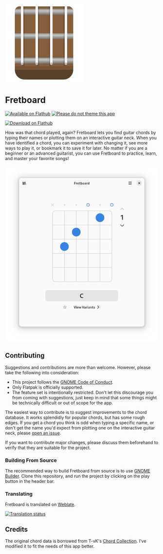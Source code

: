 ![icon](/data/icons/dev.bragefuglseth.Fretboard.svg)

# Fretboard

[![Available on Flathub](https://img.shields.io/flathub/downloads/dev.bragefuglseth.Fretboard?logo=flathub&labelColor=77767b&color=4a90d9)](https://flathub.org/apps/dev.bragefuglseth.Fretboard)
[![Please do not theme this app](https://stopthemingmy.app/badge.svg)](https://stopthemingmy.app) 

<a href='https://flathub.org/apps/dev.bragefuglseth.Fretboard'><img width='240' alt='Download on Flathub' src='https://dl.flathub.org/assets/badges/flathub-badge-en.png'/></a>

How was that chord played, again? Fretboard lets you find guitar chords
by typing their names or plotting them on an interactive guitar neck.
When you have identified a chord, you can experiment with changing it,
see more ways to play it, or bookmark it to save it for later. No matter
if you are a beginner or an advanced guitarist, you can use Fretboard to
practice, learn, and master your favorite songs!

![screenshot](/data/screenshots/screenshot-1.png)

## Contributing

Suggestions and contributions are more than welcome. However, please take the following into consideration:

- This project follows the [GNOME Code of Conduct](https://wiki.gnome.org/Foundation/CodeOfConduct).
- Only Flatpak is officially supported.
- The feature set is intentionally restricted. Don't let this discourage you from coming with suggestions, just keep in mind that some things might be technically difficult or out of scope for the app.

The easiest way to contribute is to suggest improvements to the chord database. It works splendidly for popular chords, but has some rough edges. If you get a chord you think is odd when typing a specific name, or don't get the name you'd expect from plotting one on the interactive guitar neck, please [open an issue](https://github.com/bragefuglseth/fretboard/issues).

If you want to contribute major changes, please discuss them beforehand to verify that they are suitable for the project.

### Building From Source

The recommended way to build Fretboard from source is to use [GNOME Builder](https://flathub.org/apps/org.gnome.Builder). Clone this repository, and run the project by clicking on the play button in the header bar.

### Translating

Fretboard is translated on [Weblate](https://hosted.weblate.org/engage/fretboard).

<a href="https://hosted.weblate.org/engage/fretboard/">
<img src="https://hosted.weblate.org/widget/fretboard/open-graph.png" alt="Translation status" />
</a>

## Credits

The original chord data is borrowed from T-vK's [Chord Collection](https://github.com/t-vK/chord-collection). I've modified it to fit the needs of this app better.
